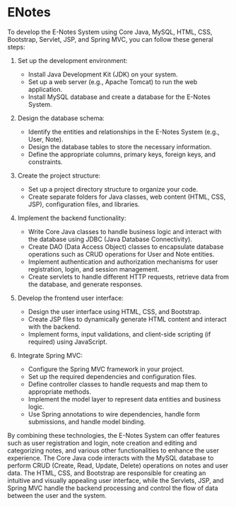 # ENotes
To develop the E-Notes System using Core Java, MySQL, HTML, CSS, Bootstrap, Servlet, JSP, and Spring MVC, you can follow these general steps:

1. Set up the development environment:
   - Install Java Development Kit (JDK) on your system.
   - Set up a web server (e.g., Apache Tomcat) to run the web application.
   - Install MySQL database and create a database for the E-Notes System.

2. Design the database schema:
   - Identify the entities and relationships in the E-Notes System (e.g., User, Note).
   - Design the database tables to store the necessary information.
   - Define the appropriate columns, primary keys, foreign keys, and constraints.

3. Create the project structure:
   - Set up a project directory structure to organize your code.
   - Create separate folders for Java classes, web content (HTML, CSS, JSP), configuration files, and libraries.

4. Implement the backend functionality:
   - Write Core Java classes to handle business logic and interact with the database using JDBC (Java Database Connectivity).
   - Create DAO (Data Access Object) classes to encapsulate database operations such as CRUD operations for User and Note entities.
   - Implement authentication and authorization mechanisms for user registration, login, and session management.
   - Create servlets to handle different HTTP requests, retrieve data from the database, and generate responses.

5. Develop the frontend user interface:
   - Design the user interface using HTML, CSS, and Bootstrap.
   - Create JSP files to dynamically generate HTML content and interact with the backend.
   - Implement forms, input validations, and client-side scripting (if required) using JavaScript.

6. Integrate Spring MVC:
   - Configure the Spring MVC framework in your project.
   - Set up the required dependencies and configuration files.
   - Define controller classes to handle requests and map them to appropriate methods.
   - Implement the model layer to represent data entities and business logic.
   - Use Spring annotations to wire dependencies, handle form submissions, and handle model binding.

By combining these technologies, the E-Notes System can offer features such as user registration and login, note creation and editing and categorizing notes, and various other functionalities to enhance the user experience. The Core Java code interacts with the MySQL database to perform CRUD (Create, Read, Update, Delete) operations on notes and user data. The HTML, CSS, and Bootstrap are responsible for creating an intuitive and visually appealing user interface, while the Servlets, JSP, and Spring MVC handle the backend processing and control the flow of data between the user and the system.
